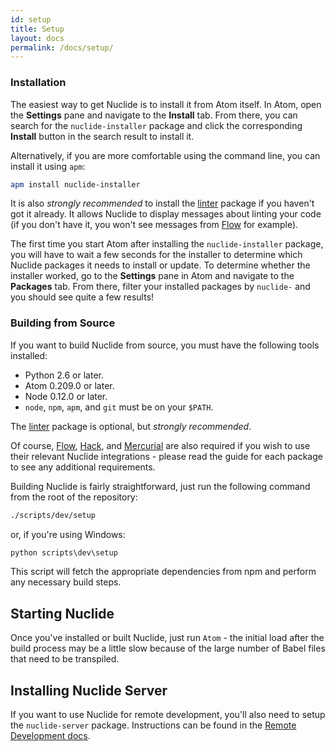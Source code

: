 ```yaml
---
id: setup
title: Setup
layout: docs
permalink: /docs/setup/
---
```


### Installation

The easiest way to get Nuclide is to install it from Atom itself.
In Atom, open the **Settings** pane and navigate to the **Install** tab.
From there, you can search for the `nuclide-installer` package and click
the corresponding **Install** button in the search result to install it.

Alternatively, if you are more comfortable using the command line,
you can install it using `apm`:

```bash
apm install nuclide-installer
```

It is also *strongly recommended* to install the [linter](https://atom.io/packages/linter) package if you haven't got it already. It allows Nuclide to display messages about linting your code (if you don't have it, you won't see messages from [Flow](/docs/flow/) for example).

The first time you start Atom after installing the `nuclide-installer` package, you will have to wait
a few seconds for the installer to determine which Nuclide packages it needs to install or update.
To determine whether the installer worked, go to the **Settings** pane in Atom and navigate to the **Packages**
tab. From there, filter your installed packages by `nuclide-` and you should see quite a few results!

### Building from Source

If you want to build Nuclide from source, you must have the following tools installed:

+ Python 2.6 or later.
+ Atom 0.209.0 or later.
+ Node 0.12.0 or later.
+ `node`, `npm`, `apm`, and `git` must be on your `$PATH`.

The [linter](https://atom.io/packages/linter) package is optional, but *strongly recommended*.

Of course, [Flow](/docs/flow/), [Hack](/docs/hack/), and [Mercurial](/docs/hg/) are
also required if you wish to use their relevant Nuclide integrations - please read the guide for
each package to see any additional requirements.

Building Nuclide is fairly straightforward, just run the following command from the root of the
repository:

```bash
./scripts/dev/setup
```

or, if you're using Windows:

```bat
python scripts\dev\setup
```

This script will fetch the appropriate dependencies from npm and perform any necessary build steps.

## Starting Nuclide

Once you've installed or built Nuclide, just run `Atom` - the initial load after the build process
may be a little slow because of the large number of Babel files that need to be transpiled.

## Installing Nuclide Server

If you want to use Nuclide for remote development, you'll also need to setup the `nuclide-server`
package. Instructions can be found in the [Remote Development docs](docs/remote/).
